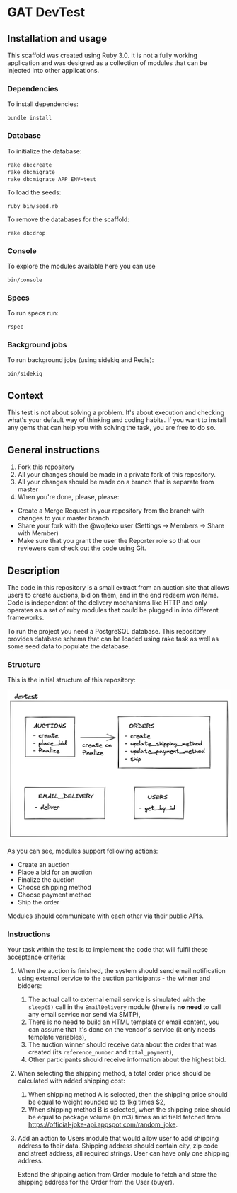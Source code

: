 # GAT DevTest

## Installation and usage

This scaffold was created using Ruby 3.0. It is not a fully working application and was designed as a collection of modules
that can be injected into other applications.

### Dependencies

To install dependencies:

```
bundle install
```

### Database

To initialize the database:

```
rake db:create
rake db:migrate
rake db:migrate APP_ENV=test
```

To load the seeds:

```
ruby bin/seed.rb
```

To remove the databases for the scaffold:

```
rake db:drop
```

### Console

To explore the modules available here you can use

```
bin/console
```

### Specs

To run specs run:

```
rspec
```

### Background jobs

To run background jobs (using sidekiq and Redis):

```
bin/sidekiq
```

## Context

This test is not about solving a problem. It's about execution and checking what's your default way of thinking and coding habits.
If you want to install any gems that can help you with solving the task, you are free to do so.

## General instructions

1. Fork this repository
2. All your changes should be made in a private fork of this repository.
3. All your changes should be made on a branch that is separate from master
4. When you're done, please, please:

- Create a Merge Request in your repository from the branch with changes to your master branch
- Share your fork with the @wojteko user (Settings -> Members -> Share with Member)
- Make sure that you grant the user the Reporter role so that our reviewers can check out the code using Git.

## Description

The code in this repository is a small extract from an auction site that allows users to create auctions, bid on them, and in the end redeem won items. Code is independent of the delivery mechanisms like HTTP and only operates as a set of ruby modules that could be plugged in into different frameworks.

To run the project you need a PostgreSQL database. This repository provides database schema that can be loaded using rake task as well as some seed data to populate the database.

### Structure

This is the initial structure of this repository:

![Initial structure](public/devtest-initial-structure.png)

As you can see, modules support following actions:

- Create an auction
- Place a bid for an auction
- Finalize the auction
- Choose shipping method
- Choose payment method
- Ship the order

Modules should communicate with each other via their public APIs.

### Instructions

Your task within the test is to implement the code that will fulfil these acceptance criteria:

1. When the auction is finished, the system should send email notification using external service to the auction participants - the winner and bidders:
   1. The actual call to external email service is simulated with the `sleep(5)` call in the `EmailDelivery` module (there is **no need** to call any email service nor send via SMTP),
   2. There is no need to build an HTML template or email content, you can assume that it's done on the vendor's service (it only needs template variables),
   3. The auction winner should receive data about the order that was created (its `reference_number` and `total_payment`),
   4. Other participants should receive information about the highest bid.
2. When selecting the shipping method, a total order price should be calculated with added shipping cost:
   1. When shipping method A is selected, then the shipping price should be equal to weight rounded up to 1kg times $2,
   2. When shipping method B is selected, when the shipping price should be equal to package volume (in m3) times an id field fetched from https://official-joke-api.appspot.com/random_joke.
3. Add an action to Users module that would allow user to add shipping address to their data. Shipping address should contain city, zip code and street address, all required strings. User can have only one shipping address.

   Extend the shipping action from Order module to fetch and store the shipping address for the Order from the User (buyer).
